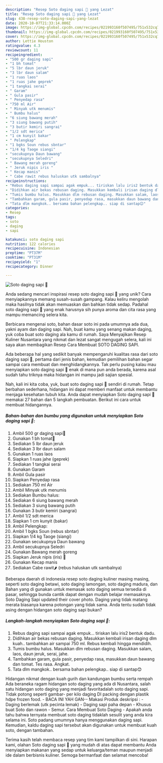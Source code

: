 ```yaml
---
description: "Resep Soto daging sapi 🐄 yang Lezat"
title: "Resep Soto daging sapi 🐄 yang Lezat"
slug: 438-resep-soto-daging-sapi-yang-lezat
date: 2020-10-07T21:33:14.000Z
image: https://img-global.cpcdn.com/recipes/021993160f507495/751x532cq70/soto-daging-sapi-🐄-foto-resep-utama.jpg
thumbnail: https://img-global.cpcdn.com/recipes/021993160f507495/751x532cq70/soto-daging-sapi-🐄-foto-resep-utama.jpg
cover: https://img-global.cpcdn.com/recipes/021993160f507495/751x532cq70/soto-daging-sapi-🐄-foto-resep-utama.jpg
author: Lettie Houston
ratingvalue: 4.3
reviewcount: 11
recipeingredient:
- "500 gr daging sapi"
- "1 bh tomat"
- "5 lbr daun jeruk"
- "3 lbr daun salam"
- "1 ruas laos"
- "1 ruas jahe geprek"
- "1 tangkai serai"
- " Garam"
- " Gula pasir"
- " Penyedap rasa"
- "750 ml Air"
- " Minyak utk menumis"
- " Bumbu halus"
- "6 siung bawang merah"
- "3 siung bawang putih"
- "3 butir kemiri sangrai"
- "1/2 sdt merica"
- "1 cm kunyit bakar"
- " Pelengkap"
- "1 bgks Soun rebus sbntar"
- "1/4 kg Taoge siangi"
- "secukupnya Daun bawang"
- "secukupnya Seledri"
- " Bawang merah goreng"
- " Jeruk nipis iris "
- " Kecap manis"
- " Cabe rawit rebus haluskan utk sambalnya"
recipeinstructions:
- "Rebus daging sapi sampai agak empuk... tiriskan lalu iris2 bentuk dadu."
- "Didihkan air bekas rebusan daging. Masukkan kembali irisan daging dlm kuah.. tambahkan air sampai 750 ml. Rebus kembali hingga mendidih."
- "Tumis bumbu halus. Masukkan dlm rebusan daging. Masukkan salam, laos, daun jeruk, serai, jahe."
- "Tambahkan garam, gula pasir, penyedap rasa, masukkan daun bawang dan tomat. Tes rasa. Angkat."
- "Tata dlm mangkok.. bersama bahan pelengkap.. siap di santap😊"
categories:
- Resep
tags:
- soto
- daging
- sapi

katakunci: soto daging sapi 
nutrition: 122 calories
recipecuisine: Indonesian
preptime: "PT37M"
cooktime: "PT31M"
recipeyield: "1"
recipecategory: Dinner

---
```



![Soto daging sapi 🐄](https://img-global.cpcdn.com/recipes/021993160f507495/751x532cq70/soto-daging-sapi-🐄-foto-resep-utama.jpg)

Anda sedang mencari inspirasi resep soto daging sapi 🐄 yang unik? Cara menyiapkannya memang susah-susah gampang. Kalau keliru mengolah maka hasilnya tidak akan memuaskan dan bahkan tidak sedap. Padahal soto daging sapi 🐄 yang enak harusnya sih punya aroma dan cita rasa yang mampu memancing selera kita.

Berbicara mengenai soto, bahan dasar soto ini pada umumnya ada dua, yakni ayam dan daging sapi. Nah, buat kamu yang senang makan daging, yuk coba buat soto daging ala kamu di rumah. Saya Menyajikan Resep Kuliner Nusantara yang nikmat dan lezat sangat mengugah selera, kali ini saya akan membagikan Resep Cara Membuat SOTO DAGING SAPI.

Ada beberapa hal yang sedikit banyak mempengaruhi kualitas rasa dari soto daging sapi 🐄, pertama dari jenis bahan, kemudian pemilihan bahan segar sampai cara membuat dan menghidangkannya. Tak perlu pusing kalau mau menyiapkan soto daging sapi 🐄 enak di mana pun anda berada, karena asal sudah tahu triknya maka hidangan ini mampu jadi sajian spesial.


Nah, kali ini kita coba, yuk, buat soto daging sapi 🐄 sendiri di rumah. Tetap berbahan sederhana, hidangan ini dapat memberi manfaat untuk membantu menjaga kesehatan tubuh kita. Anda dapat menyiapkan Soto daging sapi 🐄 memakai 27 bahan dan 5 langkah pembuatan. Berikut ini cara untuk membuat hidangannya.

<!--inarticleads1-->

##### Bahan-bahan dan bumbu yang digunakan untuk menyiapkan Soto daging sapi 🐄:

1. Ambil 500 gr daging sapi🐄
1. Gunakan 1 bh tomat🍅
1. Sediakan 5 lbr daun jeruk
1. Sediakan 3 lbr daun salam
1. Gunakan 1 ruas laos
1. Siapkan 1 ruas jahe (geprek)
1. Sediakan 1 tangkai serai
1. Gunakan  Garam
1. Ambil  Gula pasir
1. Siapkan  Penyedap rasa
1. Sediakan 750 ml Air
1. Ambil  Minyak utk menumis
1. Sediakan  Bumbu halus:
1. Sediakan 6 siung bawang merah
1. Sediakan 3 siung bawang putih
1. Gunakan 3 butir kemiri (sangrai)
1. Ambil 1/2 sdt merica
1. Siapkan 1 cm kunyit (bakar)
1. Ambil  Pelengkap:
1. Ambil 1 bgks Soun (rebus sbntar)
1. Siapkan 1/4 kg Taoge (siangi)
1. Gunakan secukupnya Daun bawang
1. Ambil secukupnya Seledri
1. Gunakan  Bawang merah goreng
1. Siapkan  Jeruk nipis (iris) 🍋
1. Gunakan  Kecap manis
1. Sediakan  Cabe rawit🌶️ (rebus haluskan utk sambalnya)


Beberapa daerah di indonesia resep soto daging kuliner masing masing, seperti soto daging betawi, soto daging lamongan, soto daging madura, dan Bahan yang di gunakan untuk memasak soto daging semua tersedia di pasar, sehingga bunda cantik dapat dengan mudah belajar memasaknya. Soto Daging Sapi updated their cover photo. Daging yang tidak matang merata biasanya karena potongan yang tidak sama. Anda tentu sudah tidak asing dengan hidangan soto daging sapi bukan? 

<!--inarticleads2-->

##### Langkah-langkah menyiapkan Soto daging sapi 🐄:

1. Rebus daging sapi sampai agak empuk... tiriskan lalu iris2 bentuk dadu.
1. Didihkan air bekas rebusan daging. Masukkan kembali irisan daging dlm kuah.. tambahkan air sampai 750 ml. Rebus kembali hingga mendidih.
1. Tumis bumbu halus. Masukkan dlm rebusan daging. Masukkan salam, laos, daun jeruk, serai, jahe.
1. Tambahkan garam, gula pasir, penyedap rasa, masukkan daun bawang dan tomat. Tes rasa. Angkat.
1. Tata dlm mangkok.. bersama bahan pelengkap.. siap di santap😊


Hidangan nikmat dengan kuah gurih dan kandungan bumbu serta rempah Ada beraneka ragam hidangan soto daging yang ada di Nusantara, salah satu hidangan soto daging yang menjadi favoritadalah soto daging sapi. Tidak potong seperti gambar- per kilo daging DI packing dengan plastik hdpe frozen food. - BACA INI YAH GAN-- Makasi Produk deskripsi : - Daging berlemak (utk pecinta lemak) - Daging sapi paha depan - Khusus buat Soto dan rawon - Semur. Cara Membuat Soto Daging - Apakah anda tahu bahwa ternyata membuat soto daging tidaklah sesulit yang anda kira selama ini. Soto padang umumnya hanya menggunakan daging sapi. Kemudian, kaldu daging sapi tersebut akan digunakan untuk membuat kuah soto, dengan tambahan. 

Terima kasih telah membaca resep yang tim kami tampilkan di sini. Harapan kami, olahan Soto daging sapi 🐄 yang mudah di atas dapat membantu Anda menyiapkan makanan yang sedap untuk keluarga/teman maupun menjadi ide dalam berbisnis kuliner. Semoga bermanfaat dan selamat mencoba!
